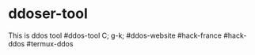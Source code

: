 # ddoser-tool
This is ddos tool
    #ddos-tool
   C;  g-k; #ddos-website
    #hack-france
 #hack-ddos
              #termux-ddos
